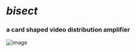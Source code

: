 # _bisect_

### a card shaped video distribution amplifier

![image](https://user-images.githubusercontent.com/12017938/159595044-ddfac70c-e9f0-4139-83a5-41293e1427bf.png)
